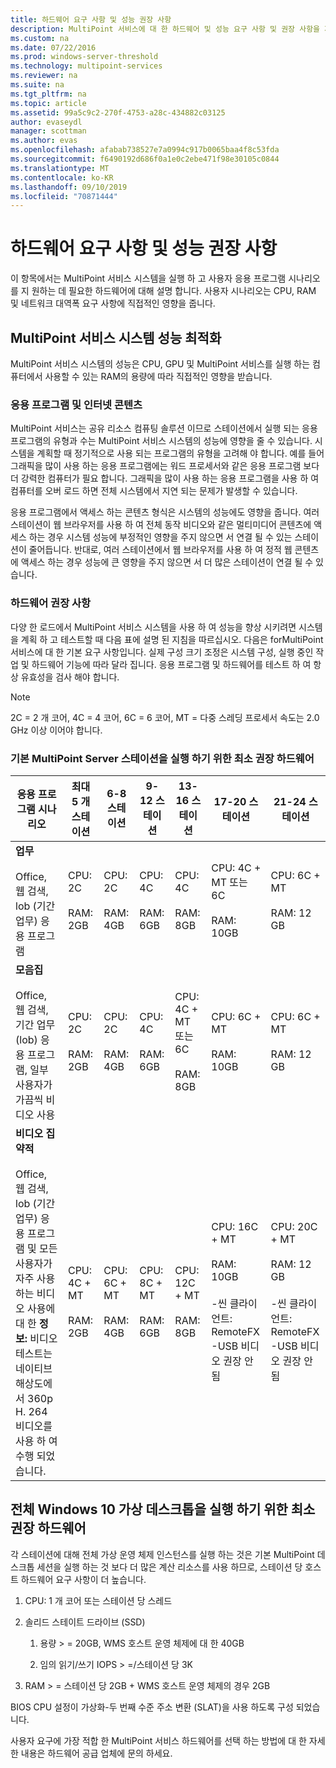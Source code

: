 ```yaml
---
title: 하드웨어 요구 사항 및 성능 권장 사항
description: MultiPoint 서비스에 대 한 하드웨어 및 성능 요구 사항 및 권장 사항을 제공 합니다.
ms.custom: na
ms.date: 07/22/2016
ms.prod: windows-server-threshold
ms.technology: multipoint-services
ms.reviewer: na
ms.suite: na
ms.tgt_pltfrm: na
ms.topic: article
ms.assetid: 99a5c9c2-270f-4753-a28c-434882c03125
author: evaseydl
manager: scottman
ms.author: evas
ms.openlocfilehash: afabab738527e7a0994c917b0065baa4f8c53fda
ms.sourcegitcommit: f6490192d686f0a1e0c2ebe471f98e30105c0844
ms.translationtype: MT
ms.contentlocale: ko-KR
ms.lasthandoff: 09/10/2019
ms.locfileid: "70871444"
---
```

# <a name="hardware-requirements-and-performance-recommendations"></a>하드웨어 요구 사항 및 성능 권장 사항
이 항목에서는 MultiPoint 서비스 시스템을 실행 하 고 사용자 응용 프로그램 시나리오를 지 원하는 데 필요한 하드웨어에 대해 설명 합니다. 사용자 시나리오는 CPU, RAM 및 네트워크 대역폭 요구 사항에 직접적인 영향을 줍니다.  

## <a name="optimize-multipoint-services-system-performance"></a>MultiPoint 서비스 시스템 성능 최적화  
MultiPoint 서비스 시스템의 성능은 CPU, GPU 및 MultiPoint 서비스를 실행 하는 컴퓨터에서 사용할 수 있는 RAM의 용량에 따라 직접적인 영향을 받습니다.  
  
### <a name="applications-and-internet-content"></a>응용 프로그램 및 인터넷 콘텐츠  
MultiPoint 서비스는 공유 리소스 컴퓨팅 솔루션 이므로 스테이션에서 실행 되는 응용 프로그램의 유형과 수는 MultiPoint 서비스 시스템의 성능에 영향을 줄 수 있습니다. 시스템을 계획할 때 정기적으로 사용 되는 프로그램의 유형을 고려해 야 합니다. 예를 들어 그래픽을 많이 사용 하는 응용 프로그램에는 워드 프로세서와 같은 응용 프로그램 보다 더 강력한 컴퓨터가 필요 합니다. 그래픽을 많이 사용 하는 응용 프로그램을 사용 하 여 컴퓨터를 오버 로드 하면 전체 시스템에서 지연 되는 문제가 발생할 수 있습니다.  
  
응용 프로그램에서 액세스 하는 콘텐츠 형식은 시스템의 성능에도 영향을 줍니다. 여러 스테이션이 웹 브라우저를 사용 하 여 전체 동작 비디오와 같은 멀티미디어 콘텐츠에 액세스 하는 경우 시스템 성능에 부정적인 영향을 주지 않으면 서 연결 될 수 있는 스테이션이 줄어듭니다. 반대로, 여러 스테이션에서 웹 브라우저를 사용 하 여 정적 웹 콘텐츠에 액세스 하는 경우 성능에 큰 영향을 주지 않으면 서 더 많은 스테이션이 연결 될 수 있습니다.  
  
### <a name="hardware-recommendations"></a>하드웨어 권장 사항  
다양 한 로드에서 MultiPoint 서비스 시스템을 사용 하 여 성능을 향상 시키려면 시스템을 계획 하 고 테스트할 때 다음 표에 설명 된 지침을 따르십시오. 다음은 forMultiPoint 서비스에 대 한 기본 요구 사항입니다. 실제 구성 크기 조정은 시스템 구성, 실행 중인 작업 및 하드웨어 기능에 따라 달라 집니다. 응용 프로그램 및 하드웨어를 테스트 하 여 항상 유효성을 검사 해야 합니다.  
  
> [!NOTE]  
> 2C = 2 개 코어, 4C = 4 코어, 6C = 6 코어, MT = 다중 스레딩 프로세서 속도는 2.0 GHz 이상 이어야 합니다.  
  
### <a name="minimum-recommended-hardware-for-running-default-multipoint-server-stations"></a>기본 MultiPoint Server 스테이션을 실행 하기 위한 최소 권장 하드웨어  
  
|응용 프로그램 시나리오|최대 5 개 스테이션|6-8 스테이션|9-12 스테이션|13-16 스테이션|17-20 스테이션|21-24 스테이션|  
|------------------------|----------------------|-------------------|------------------|-------------------|-------------------|-----------------|  
|**업무**<br /><br />Office, 웹 검색, lob (기간 업무) 응용 프로그램|CPU: 2C<br /><br />RAM: 2GB|CPU: 2C<br /><br />RAM: 4GB|CPU: 4C<br /><br />RAM: 6GB|CPU: 4C<br /><br />RAM: 8GB|CPU: 4C + MT 또는 6C<br /><br />RAM: 10GB| CPU: 6C + MT<br /><br />RAM: 12 GB|
|**모음집**<br /><br />Office, 웹 검색, 기간 업무 (lob) 응용 프로그램, 일부 사용자가 가끔씩 비디오 사용|CPU: 2C<br /><br />RAM: 2GB|CPU: 2C<br /><br />RAM: 4GB|CPU: 4C<br /><br />RAM: 6GB|CPU: 4C + MT 또는 6C<br /><br />RAM: 8GB|CPU: 6C + MT<br /><br />RAM: 10GB| CPU: 6C + MT<br /><br />RAM: 12 GB| 
|**비디오 집약적**<br /><br />Office, 웹 검색, lob (기간 업무) 응용 프로그램 및 모든 사용자가 자주 사용 하는 비디오 사용에 대 한 **정보:** 비디오 테스트는 네이티브 해상도에서 360p H. 264 비디오를 사용 하 여 수행 되었습니다.|CPU: 4C + MT<br /><br />RAM: 2GB|CPU: 6C + MT<br /><br />RAM: 4GB|CPU: 8C + MT<br /><br />RAM: 6GB|CPU: 12C + MT<br /><br />RAM: 8GB|CPU: 16C + MT<br /><br />RAM: 10GB<br /><br />-씬 클라이언트: RemoteFX<br />-USB 비디오 권장 안 됨| CPU: 20C + MT<br /><br />RAM: 12 GB<br /><br />-씬 클라이언트: RemoteFX<br />-USB 비디오 권장 안 됨|   
  
## <a name="minimum-recommended-hardware-for-running-full-windows-10-virtual-desktops"></a>전체 Windows 10 가상 데스크톱을 실행 하기 위한 최소 권장 하드웨어  
각 스테이션에 대해 전체 가상 운영 체제 인스턴스를 실행 하는 것은 기본 MultiPoint 데스크톱 세션을 실행 하는 것 보다 더 많은 계산 리소스를 사용 하므로, 스테이션 당 호스트 하드웨어 요구 사항이 더 높습니다.  
  
1.  CPU: 1 개 코어 또는 스테이션 당 스레드  
  
2.  솔리드 스테이트 드라이브 (SSD)  
  
    1.  용량 > = 20GB, WMS 호스트 운영 체제에 대 한 40GB  
  
    2.  임의 읽기/쓰기 IOPS > =/스테이션 당 3K  
  
3.  RAM > = 스테이션 당 2GB + WMS 호스트 운영 체제의 경우 2GB  
  
BIOS CPU 설정이 가상화-두 번째 수준 주소 변환 (SLAT)을 사용 하도록 구성 되었습니다.  
  
사용자 요구에 가장 적합 한 MultiPoint 서비스 하드웨어를 선택 하는 방법에 대 한 자세한 내용은 하드웨어 공급 업체에 문의 하세요.  